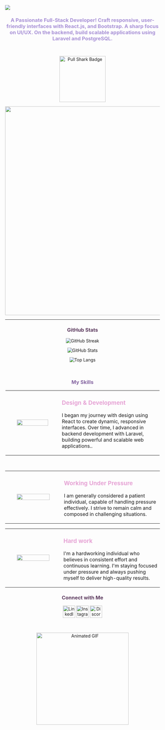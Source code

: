 <body>
<img src= "https://github.com/user-attachments/assets/8a3af8f3-2216-4c1b-8fd8-212d3eae1a24"/>

<h3 align="center" style="color: #A891D6;font-family:"Arial">A Passionate Full-Stack Developer! Craft responsive, user-friendly interfaces with React.js, and Bootstrap. A sharp focus on UI/UX. On the backend, build scalable applications using Laravel and PostgreSQL.</h3>
<br>
<p align="center">
  <img src="https://img.shields.io/badge/Pull%20Shark-5C3A5E.svg?style=for-the-badge&logo=github&logoColor=white" alt="Pull Shark Badge" width="150px" />
</p>

<div align="center" style="display: flex; flex-wrap: wrap; justify-content: flex-start; gap: 20px;">
  <img src="https://github.com/user-attachments/assets/87e6d1f9-ef5d-4d0e-abea-19293a412ae7" height="680px"/>

</div>

---

<h3 align="center" style="color: #5C3A5E;">GitHub Stats</h3>

<p align="center">
 <img src="https://github-readme-streak-stats.herokuapp.com/?user=nemahbilal01&theme=default&hide_border=false&background=FFFFFF&ring=5C3A5E&fire=5C3A5E&stroke=5C3A5E&currStreakLabel=FFB2C8" alt="GitHub Streak" />
</p>

<p align="center">
  <img src="https://github-readme-stats.vercel.app/api?username=nemahbilal01&show_icons=true&theme=jolly&hide_border=false" alt="GitHub Stats" />
</p>
<p align="center">
<img src="https://github-readme-stats.vercel.app/api/top-langs/?username=nemahbilal01&layout=compact&theme=jolly" alt="Top Langs" />
</p>

<br>

<h3 align="center" style="color:#8464a0;">My Skills</h3>

<!-- Design & Development Section -->
<table align="center" style="border: 1px solid white;">
  <tr>
    <td align="center" width="300">
      <img src="https://github.com/user-attachments/assets/0fc1655a-41d5-4dcc-8197-d2e8b02f8fa3" width="80%" />
    </td>
    <td align="left" width="500">
      <h3 style="color:#e6a4d5;">Design & Development</h3>
      <p>I began my journey with design using React to create dynamic, responsive interfaces. Over time, I advanced in backend development with Laravel, building powerful and scalable web applications..</p>
    </td>
  </tr>
</table>

<br>

<!-- Working Under Pressure Section -->
<table align="center">
  <tr>
    <td align="center" width="300">
      <img src="https://github.com/user-attachments/assets/409d5a77-5883-4ceb-858a-654fda5382ab" width="80%" />
    </td>
    <td align="left" width="500">
      <h3 style="color:#e6a4d5;">Working Under Pressure</h3>
      <p>I am generally considered a patient individual, capable of handling pressure effectively. I strive to remain calm and composed in challenging situations.</p>
    </td>
  </tr>
</table>

<table align="center">
  <tr>
    <td align="center" width="300">
      <img src="https://github.com/user-attachments/assets/df21d5f1-44e1-441a-a95f-ed1369f8cc80" width="80%" />
    </td>
    <td align="left" width="500">
      <h3 style="color:#e6a4d5;">Hard work</h3>
      <p>I'm a hardworking individual who believes in consistent effort and continuous learning. I'm staying focused under pressure and always pushing myself to deliver high-quality results.</p>
    </td>
  </tr>
</table>

<h3 align="center" style="color: #5C3A5E;">Connect with Me</h3>
<p align="center">
  <a href="https://www.linkedin.com/in/nameh-bilal/"style="text-decoration:none;">
    <img src="https://github.com/user-attachments/assets/2b76f0bd-9997-40df-9f03-1d3669bb72be" alt="LinkedIn" height="40" width="40" />
  </a>
  <a href="https://instagram.com/nana_bilall"style="text-decoration:none;">
    <img src="https://github.com/user-attachments/assets/e81d9231-d76d-476a-9203-896c10b9a1d7" alt="Instagram" height="40" width="40" />
  </a>
  <a href="https://discord.gg/nana8404"style="text-decoration:none;">
    <img src="https://github.com/user-attachments/assets/212d3450-954e-4a03-acbb-389d0f488ae8" alt="Discord" height="40" width="40" />
  </a>
</p>
<br>
<p align="center">
  <img class="animated-gif" src="https://media.giphy.com/media/v1.Y2lkPTc5MGI3NjExb2FlZmRlcDJhNzdkaDF5czhhczl4bjZ2Mm1peG8wZnRvZ2s3dzYzdyZlcD12MV9naWZzX3NlYXJjaCZjdD1n/QDjpIL6oNCVZ4qzGs7/giphy.gif" alt="Animated GIF" width="300" height="300"/>
</p>


</body>
